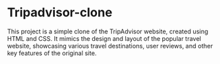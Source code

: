 # Tripadvisor-clone
This project is a simple clone of the TripAdvisor website, created using HTML and CSS. It mimics the design and layout of the popular travel website, showcasing various travel destinations, user reviews, and other key features of the original site.

